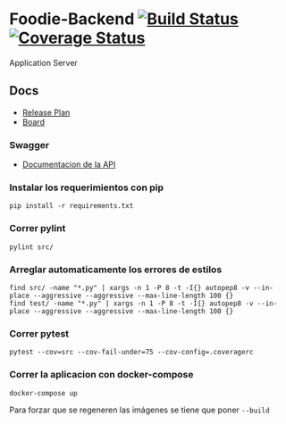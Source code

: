 # Foodie-Backend  [![Build Status](https://travis-ci.org/TP-Foodie/Foodie-Backend.svg?branch=master)](https://travis-ci.org/TP-Foodie/Foodie-Backend) [![Coverage Status](https://coveralls.io/repos/github/TP-Foodie/Foodie-Backend/badge.svg?branch=master)](https://coveralls.io/github/TP-Foodie/Foodie-Backend?branch=master)
Application Server

## Docs
- [Release Plan](https://docs.google.com/spreadsheets/d/1V6PulNcmdxFSB4VBtAvh1eBTG40W4kyfb-GfkZr9fRQ/edit?usp=sharing)
- [Board](https://github.com/orgs/TP-Foodie/projects/1)

### Swagger

- [Documentacion de la API](https://t2-foodie-server.herokuapp.com/swagger)

### Instalar los requerimientos con pip

```pip install -r requirements.txt```

### Correr pylint

```pylint src/```

### Arreglar automaticamente los errores de estilos

```
find src/ -name "*.py" | xargs -n 1 -P 8 -t -I{} autopep8 -v --in-place --aggressive --aggressive --max-line-length 100 {}
find test/ -name "*.py" | xargs -n 1 -P 8 -t -I{} autopep8 -v --in-place --aggressive --aggressive --max-line-length 100 {}
```

### Correr pytest

```pytest --cov=src --cov-fail-under=75 --cov-config=.coveragerc```

### Correr la aplicacion con docker-compose

```docker-compose up```

Para forzar que se regeneren las imágenes se tiene que poner `--build`

